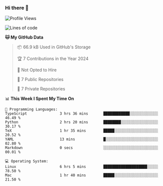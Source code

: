 ### Hi there 👋

<!--
**huayuan4396/huayuan4396** is a ✨ _special_ ✨ repository because its `README.md` (this file) appears on your GitHub profile.

Here are some ideas to get you started:

- 🔭 I’m currently working on ...
- 🌱 I’m currently learning ...
- 👯 I’m looking to collaborate on ...
- 🤔 I’m looking for help with ...
- 💬 Ask me about ...
- 📫 How to reach me: ...
- 😄 Pronouns: ...
- ⚡ Fun fact: ...
-->

<!--START_SECTION:waka-->
![Profile Views](http://img.shields.io/badge/Profile%20Views-0-blue)

![Lines of code](https://img.shields.io/badge/From%20Hello%20World%20I%27ve%20Written-250.8%20thousand%20lines%20of%20code-blue)

**🐱 My GitHub Data** 

> 📦 66.9 kB Used in GitHub's Storage 
 > 
> 🏆 7 Contributions in the Year 2024
 > 
> 🚫 Not Opted to Hire
 > 
> 📜 7 Public Repositories 
 > 
> 🔑 7 Private Repositories 
 > 
📊 **This Week I Spent My Time On** 

```text
💬 Programming Languages: 
TypeScript               3 hrs 36 mins       ████████████░░░░░░░░░░░░░   46.49 % 
Python                   2 hrs 20 mins       ████████░░░░░░░░░░░░░░░░░   30.17 % 
TeX                      1 hr 35 mins        █████░░░░░░░░░░░░░░░░░░░░   20.52 % 
YAML                     13 mins             █░░░░░░░░░░░░░░░░░░░░░░░░   02.80 % 
Markdown                 0 secs              ░░░░░░░░░░░░░░░░░░░░░░░░░   00.01 % 

💻 Operating System: 
Linux                    6 hrs 5 mins        ████████████████████░░░░░   78.50 % 
Mac                      1 hr 40 mins        █████░░░░░░░░░░░░░░░░░░░░   21.50 % 
```


<!--END_SECTION:waka-->
